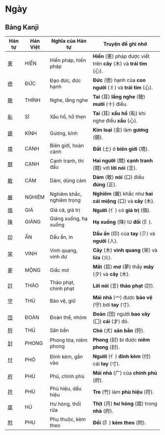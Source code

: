 # Ngày

## Bảng Kanji

| Hán tự | Hán Việt | Nghĩa của Hán tự | Truyện để ghi nhớ |
|---|---|---|---|
| [憲](https://www.google.com/search?q=https://mazii.net/vi-VN/search/kanji/javi/%E6%86%B2) | HIẾN | Hiến pháp, hiến pháp | **Hiến** (憲) pháp được viết trên **cây** (木) và **trái tim** (心). |
| [徳](https://www.google.com/search?q=https://mazii.net/vi-VN/search/kanji/javi/%E5%BE%B3) | ĐỨC | Đạo đức, đức hạnh | **Đức** (徳) hạnh của **con người** (彳) và **trái tim** (心). |
| [聴](https://www.google.com/search?q=https://mazii.net/vi-VN/search/kanji/javi/%E8%81%B4) | THÍNH | Nghe, lắng nghe | **Tai** (耳) **lắng nghe** (聴) **mười** (十) điều. |
| [恥](https://www.google.com/search?q=https://mazii.net/vi-VN/search/kanji/javi/%E6%81%A5) | SỈ | Xấu hổ, hổ thẹn | **Tai** (耳) **xấu hổ** (恥) khi nghe điều **xấu** (心). |
| [鏡](https://www.google.com/search?q=https://mazii.net/vi-VN/search/kanji/javi/%E9%8F%A1) | KÍNH | Gương, kính | **Kim loại** (金) làm **gương** (鏡). |
| [境](https://www.google.com/search?q=https://mazii.net/vi-VN/search/kanji/javi/%E5%A2%83) | CẢNH | Biên giới, hoàn cảnh | **Đất** (土) ở **biên giới** (境). |
| [競](https://www.google.com/search?q=https://mazii.net/vi-VN/search/kanji/javi/%E7%AB%B6) | CẠNH | Cạnh tranh, thi đấu | **Hai người** (競) **cạnh tranh** (競) với **lời nói** (言). |
| [敢](https://www.google.com/search?q=https://mazii.net/vi-VN/search/kanji/javi/%E6%95%A2) | CẢM | Dám, dũng cảm | **Dám** (敢) **nói** (口) điều **đúng** (正). |
| [厳](https://www.google.com/search?q=https://mazii.net/vi-VN/search/kanji/javi/%E5%8E%B3) | NGHIÊM | Nghiêm khắc, nghiêm trọng | **Nghiêm** (厳) khắc như **hai cái miệng** (口) và **cây** (木). |
| [価](https://www.google.com/search?q=https://mazii.net/vi-VN/search/kanji/javi/%E4%BE%A1) | GIÁ | Giá cả, giá trị | **Người** (亻) có **giá trị** (価). |
| [降](https://www.google.com/search?q=https://mazii.net/vi-VN/search/kanji/javi/%E9%99%8D) | GIÁNG | Giáng xuống, hạ xuống | **Hạ xuống** (降) từ **đồi** (阝). |
| [印](https://www.google.com/search?q=https://mazii.net/vi-VN/search/kanji/javi/%E5%8D%B0) | ẤN | Dấu ấn, in | **Dấu ấn** (印) của **tay** (卩) và **người** (人). |
| [栄](https://www.google.com/search?q=https://mazii.net/vi-VN/search/kanji/javi/%E6%A0%84) | VINH | Vinh quang, vinh dự | **Cây** (木) **vinh quang** (栄) và **lửa** (火). |
| [夢](https://www.google.com/search?q=https://mazii.net/vi-VN/search/kanji/javi/%E5%A4%A2) | MỘNG | Giấc mơ | **Mắt** (目) **mơ** (夢) thấy **mây** (夕) và **cây** (木). |
| [討](https://www.google.com/search?q=https://mazii.net/vi-VN/search/kanji/javi/%E8%A8%8E) | THẢO | Thảo phạt, chinh phạt | **Lời nói** (言) **thảo phạt** (討). |
| [守](https://www.google.com/search?q=https://mazii.net/vi-VN/search/kanji/javi/%E5%AE%88) | THỦ | Bảo vệ, giữ | **Mái nhà** (宀) được **bảo vệ** (守) bởi **tay** (寸). |
| [団](https://www.google.com/search?q=https://mazii.net/vi-VN/search/kanji/javi/%E5%9B%A3) | ĐOÀN | Đoàn thể, nhóm | **Đoàn** (団) người **bao vây** (囗) **cái** (才) đó. |
| [狩](https://www.google.com/search?q=https://mazii.net/vi-VN/search/kanji/javi/%E7%8B%A9) | THÚ | Săn bắn | **Chó** (犬) **săn bắn** (狩). |
| [封](https://www.google.com/search?q=https://mazii.net/vi-VN/search/kanji/javi/%E5%B0%81) | PHONG | Phong tỏa, niêm phong | **Phong** (封) bì được **niêm phong** (封). |
| [付](https://www.google.com/search?q=https://mazii.net/vi-VN/search/kanji/javi/%E4%BB%98) | PHÓ | Đính kèm, gắn vào | **Người** (亻) **đính kèm** (付) cái **tay** (寸). |
| [府](https://www.google.com/search?q=https://mazii.net/vi-VN/search/kanji/javi/%E5%BA%9C) | PHỦ | Phủ, chính phủ | **Mái nhà** (广) của **chính phủ** (府). |
| [符](https://www.google.com/search?q=https://mazii.net/vi-VN/search/kanji/javi/%E7%AC%A6) | PHÙ | Phù hiệu, dấu hiệu | **Tre** (竹) làm **phù hiệu** (符). |
| [腐](https://www.google.com/search?q=https://mazii.net/vi-VN/search/kanji/javi/%E8%85%90) | HỦ | Hư hỏng, thối rữa | **Thịt** (月) **hư hỏng** (腐) trong **nhà** (府). |
| [附](https://www.google.com/search?q=https://mazii.net/vi-VN/search/kanji/javi/%E9%99%84) | PHỤ | Phụ thuộc, kèm theo | **Đồi** (阝) **kèm theo** (附). |

